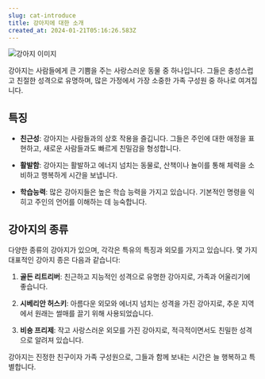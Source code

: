 ```yaml
---
slug: cat-introduce
title: 강아지에 대한 소개
created_at: 2024-01-21T05:16:26.583Z
---
```


![강아지 이미지](https://upload.wikimedia.org/wikipedia/commons/6/6e/Golde33443.jpg)

강아지는 사람들에게 큰 기쁨을 주는 사랑스러운 동물 중 하나입니다. 그들은 충성스럽고 친절한 성격으로 유명하며, 많은 가정에서 가장 소중한 가족 구성원 중 하나로 여겨집니다.

## 특징

- **친근성**: 강아지는 사람들과의 상호 작용을 즐깁니다. 그들은 주인에 대한 애정을 표현하고, 새로운 사람들과도 빠르게 친밀감을 형성합니다.

- **활발함**: 강아지는 활발하고 에너지 넘치는 동물로, 산책이나 놀이를 통해 체력을 소비하고 행복하게 시간을 보냅니다.

- **학습능력**: 많은 강아지들은 높은 학습 능력을 가지고 있습니다. 기본적인 명령을 익히고 주인의 언어를 이해하는 데 능숙합니다.

## 강아지의 종류

다양한 종류의 강아지가 있으며, 각각은 특유의 특징과 외모를 가지고 있습니다. 몇 가지 대표적인 강아지 종은 다음과 같습니다:

1. **골든 리트리버**: 친근하고 지능적인 성격으로 유명한 강아지로, 가족과 어울리기에 좋습니다.

2. **시베리안 허스키**: 아름다운 외모와 에너지 넘치는 성격을 가진 강아지로, 추운 지역에서 원래는 썰매를 끌기 위해 사용되었습니다.

3. **비숑 프리제**: 작고 사랑스러운 외모를 가진 강아지로, 적극적이면서도 친밀한 성격으로 알려져 있습니다.

강아지는 진정한 친구이자 가족 구성원으로, 그들과 함께 보내는 시간은 늘 행복하고 특별합니다.
